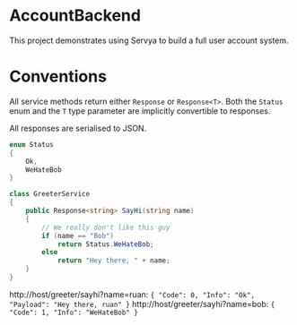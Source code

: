 # AccountBackend
This project demonstrates using Servya to build a full user account system.

# Conventions
All service methods return either `Response` or `Response<T>`. Both the `Status` enum and the `T` type parameter are implicitly convertible to responses.

All responses are serialised to JSON.

```cs
enum Status
{
	Ok,
	WeHateBob
}

class GreeterService
{
	public Response<string> SayHi(string name)
	{
		// We really don't like this guy
		if (name == "Bob")
			return Status.WeHateBob;
		else
			return "Hey there, " + name;
	}
}
```

http://host/greeter/sayhi?name=ruan: `{ "Code": 0, "Info": "Ok", "Payload": "Hey there, ruan" }`
http://host/greeter/sayhi?name=bob: `{ "Code": 1, "Info": "WeHateBob" }`
